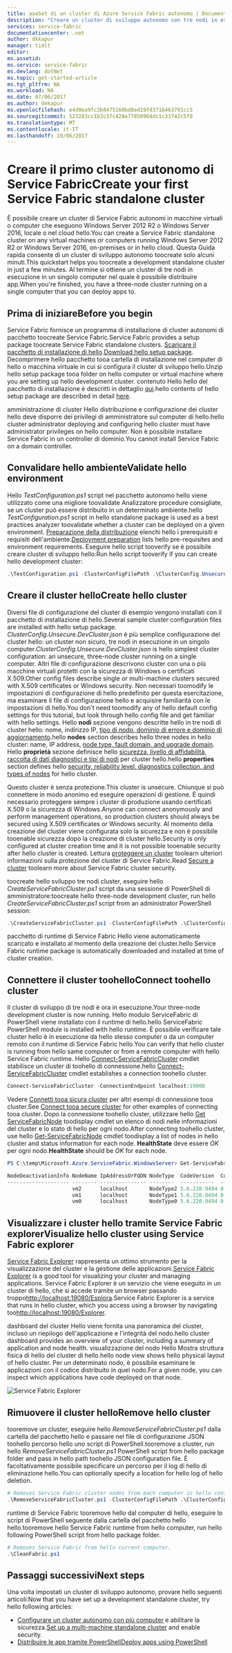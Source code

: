 ```yaml
---
title: aaaSet di un cluster di Azure Service Fabric autonomo | Documenti Microsoft
description: "Creare un cluster di sviluppo autonomo con tre nodi in esecuzione su hello stesso computer. Dopo aver completato il programma di installazione, sarà possibile toocreate un cluster con più computer."
services: service-fabric
documentationcenter: .net
author: dkkapur
manager: timlt
editor: 
ms.assetid: 
ms.service: service-fabric
ms.devlang: dotNet
ms.topic: get-started-article
ms.tgt_pltfrm: NA
ms.workload: NA
ms.date: 07/06/2017
ms.author: dekapur
ms.openlocfilehash: e4d0ea9fc3b8475160bd8ed19fd3716463791cc5
ms.sourcegitcommit: 523283cc1b3c37c428e77850964dc1c33742c5f0
ms.translationtype: MT
ms.contentlocale: it-IT
ms.lasthandoff: 10/06/2017
---
```

# <a name="create-your-first-service-fabric-standalone-cluster"></a><span data-ttu-id="ca799-104">Creare il primo cluster autonomo di Service Fabric</span><span class="sxs-lookup"><span data-stu-id="ca799-104">Create your first Service Fabric standalone cluster</span></span>
<span data-ttu-id="ca799-105">È possibile creare un cluster di Service Fabric autonomi in macchine virtuali o computer che eseguono Windows Server 2012 R2 o Windows Server 2016, locale o nel cloud hello.</span><span class="sxs-lookup"><span data-stu-id="ca799-105">You can create a Service Fabric standalone cluster on any virtual machines or computers running Windows Server 2012 R2 or Windows Server 2016, on-premises or in hello cloud.</span></span> <span data-ttu-id="ca799-106">Questa Guida rapida consente di un cluster di sviluppo autonomo toocreate solo alcuni minuti.</span><span class="sxs-lookup"><span data-stu-id="ca799-106">This quickstart helps you toocreate a development standalone cluster in just a few minutes.</span></span>  <span data-ttu-id="ca799-107">Al termine si ottiene un cluster di tre nodi in esecuzione in un singolo computer nel quale è possibile distribuire app.</span><span class="sxs-lookup"><span data-stu-id="ca799-107">When you're finished, you have a three-node cluster running on a single computer that you can deploy apps to.</span></span>

## <a name="before-you-begin"></a><span data-ttu-id="ca799-108">Prima di iniziare</span><span class="sxs-lookup"><span data-stu-id="ca799-108">Before you begin</span></span>
<span data-ttu-id="ca799-109">Service Fabric fornisce un programma di installazione di cluster autonomi di pacchetto toocreate Service Fabric.</span><span class="sxs-lookup"><span data-stu-id="ca799-109">Service Fabric provides a setup package toocreate Service Fabric standalone clusters.</span></span>  <span data-ttu-id="ca799-110">[Scaricare il pacchetto di installazione di hello](http://go.microsoft.com/fwlink/?LinkId=730690).</span><span class="sxs-lookup"><span data-stu-id="ca799-110">[Download hello setup package](http://go.microsoft.com/fwlink/?LinkId=730690).</span></span>  <span data-ttu-id="ca799-111">Decomprimere hello pacchetto tooa cartella di installazione nel computer di hello o macchina virtuale in cui si configura il cluster di sviluppo hello.</span><span class="sxs-lookup"><span data-stu-id="ca799-111">Unzip hello setup package tooa folder on hello computer or virtual machine where you are setting up hello development cluster.</span></span>  <span data-ttu-id="ca799-112">contenuto Hello hello del pacchetto di installazione è descritti in dettaglio [qui](service-fabric-cluster-standalone-package-contents.md).</span><span class="sxs-lookup"><span data-stu-id="ca799-112">hello contents of hello setup package are described in detail [here](service-fabric-cluster-standalone-package-contents.md).</span></span>

<span data-ttu-id="ca799-113">amministrazione di cluster Hello distribuzione e configurazione dei cluster hello deve disporre dei privilegi di amministratore sul computer di hello.</span><span class="sxs-lookup"><span data-stu-id="ca799-113">hello cluster administrator deploying and configuring hello cluster must have administrator privileges on hello computer.</span></span> <span data-ttu-id="ca799-114">Non è possibile installare Service Fabric in un controller di dominio.</span><span class="sxs-lookup"><span data-stu-id="ca799-114">You cannot install Service Fabric on a domain controller.</span></span>

## <a name="validate-hello-environment"></a><span data-ttu-id="ca799-115">Convalidare hello ambiente</span><span class="sxs-lookup"><span data-stu-id="ca799-115">Validate hello environment</span></span>
<span data-ttu-id="ca799-116">Hello *TestConfiguration.ps1* script nel pacchetto autonomo hello viene utilizzato come una migliore toovalidate Analizzatore procedure consigliate, se un cluster può essere distribuito in un determinato ambiente.</span><span class="sxs-lookup"><span data-stu-id="ca799-116">hello *TestConfiguration.ps1* script in hello standalone package is used as a best practices analyzer toovalidate whether a cluster can be deployed on a given environment.</span></span> <span data-ttu-id="ca799-117">[Preparazione della distribuzione](service-fabric-cluster-standalone-deployment-preparation.md) elenchi hello i prerequisiti e requisiti dell'ambiente.</span><span class="sxs-lookup"><span data-stu-id="ca799-117">[Deployment preparation](service-fabric-cluster-standalone-deployment-preparation.md) lists hello pre-requisites and environment requirements.</span></span> <span data-ttu-id="ca799-118">Eseguire hello script tooverify se è possibile creare cluster di sviluppo hello:</span><span class="sxs-lookup"><span data-stu-id="ca799-118">Run hello script tooverify if you can create hello development cluster:</span></span>

```powershell
.\TestConfiguration.ps1 -ClusterConfigFilePath .\ClusterConfig.Unsecure.DevCluster.json
```
## <a name="create-hello-cluster"></a><span data-ttu-id="ca799-119">Creare il cluster hello</span><span class="sxs-lookup"><span data-stu-id="ca799-119">Create hello cluster</span></span>
<span data-ttu-id="ca799-120">Diversi file di configurazione del cluster di esempio vengono installati con il pacchetto di installazione di hello.</span><span class="sxs-lookup"><span data-stu-id="ca799-120">Several sample cluster configuration files are installed with hello setup package.</span></span> <span data-ttu-id="ca799-121">*ClusterConfig.Unsecure.DevCluster.json* è più semplice configurazione del cluster hello: un cluster non sicuro, tre nodi in esecuzione in un singolo computer.</span><span class="sxs-lookup"><span data-stu-id="ca799-121">*ClusterConfig.Unsecure.DevCluster.json* is hello simplest cluster configuration: an unsecure, three-node cluster running on a single computer.</span></span>  <span data-ttu-id="ca799-122">Altri file di configurazione descrivono cluster con una o più macchine virtuali protetti con la sicurezza di Windows o certificati X.509.</span><span class="sxs-lookup"><span data-stu-id="ca799-122">Other config files describe single or multi-machine clusters secured with X.509 certificates or Windows security.</span></span>  <span data-ttu-id="ca799-123">Non necessari toomodify le impostazioni di configurazione di hello predefinito per questa esercitazione, ma esaminare il file di configurazione hello e acquisire familiarità con le impostazioni di hello.</span><span class="sxs-lookup"><span data-stu-id="ca799-123">You don't need toomodify any of hello default config settings for this tutorial, but look through hello config file and get familiar with hello settings.</span></span>  <span data-ttu-id="ca799-124">Hello **nodi** sezione vengono descritte hello in tre nodi di cluster hello: nome, indirizzo IP, [tipo di nodo, dominio di errore e dominio di aggiornamento](service-fabric-cluster-manifest.md#nodes-on-the-cluster).</span><span class="sxs-lookup"><span data-stu-id="ca799-124">hello **nodes** section describes hello three nodes in hello cluster: name, IP address, [node type, fault domain, and upgrade domain](service-fabric-cluster-manifest.md#nodes-on-the-cluster).</span></span>  <span data-ttu-id="ca799-125">Hello **proprietà** sezione definisce hello [sicurezza, livello di affidabilità, raccolta di dati diagnostici e tipi di nodi](service-fabric-cluster-manifest.md#cluster-properties) per cluster hello.</span><span class="sxs-lookup"><span data-stu-id="ca799-125">hello **properties** section defines hello [security, reliability level, diagnostics collection, and types of nodes](service-fabric-cluster-manifest.md#cluster-properties) for hello cluster.</span></span>

<span data-ttu-id="ca799-126">Questo cluster è senza protezione.</span><span class="sxs-lookup"><span data-stu-id="ca799-126">This cluster is unsecure.</span></span>  <span data-ttu-id="ca799-127">Chiunque si può connettere in modo anonimo ed eseguire operazioni di gestione. È quindi necessario proteggere sempre i cluster di produzione usando certificati X.509 o la sicurezza di Windows.</span><span class="sxs-lookup"><span data-stu-id="ca799-127">Anyone can connect anonymously and perform management operations, so production clusters should always be secured using X.509 certificates or Windows security.</span></span>  <span data-ttu-id="ca799-128">Al momento della creazione del cluster viene configurata solo la sicurezza e non è possibile tooenable sicurezza dopo la creazione di cluster hello.</span><span class="sxs-lookup"><span data-stu-id="ca799-128">Security is only configured at cluster creation time and it is not possible tooenable security after hello cluster is created.</span></span>  <span data-ttu-id="ca799-129">Lettura [proteggere un cluster](service-fabric-cluster-security.md) toolearn ulteriori informazioni sulla protezione del cluster di Service Fabric.</span><span class="sxs-lookup"><span data-stu-id="ca799-129">Read [Secure a cluster](service-fabric-cluster-security.md) toolearn more about Service Fabric cluster security.</span></span>  

<span data-ttu-id="ca799-130">toocreate hello sviluppo tre nodi cluster, eseguire hello *CreateServiceFabricCluster.ps1* script da una sessione di PowerShell di amministratore:</span><span class="sxs-lookup"><span data-stu-id="ca799-130">toocreate hello three-node development cluster, run hello *CreateServiceFabricCluster.ps1* script from an administrator PowerShell session:</span></span>

```powershell
.\CreateServiceFabricCluster.ps1 -ClusterConfigFilePath .\ClusterConfig.Unsecure.DevCluster.json -AcceptEULA
```

<span data-ttu-id="ca799-131">pacchetto di runtime di Service Fabric Hello viene automaticamente scaricato e installato al momento della creazione del cluster.</span><span class="sxs-lookup"><span data-stu-id="ca799-131">hello Service Fabric runtime package is automatically downloaded and installed at time of cluster creation.</span></span>

## <a name="connect-toohello-cluster"></a><span data-ttu-id="ca799-132">Connettere il cluster toohello</span><span class="sxs-lookup"><span data-stu-id="ca799-132">Connect toohello cluster</span></span>
<span data-ttu-id="ca799-133">Il cluster di sviluppo di tre nodi è ora in esecuzione.</span><span class="sxs-lookup"><span data-stu-id="ca799-133">Your three-node development cluster is now running.</span></span> <span data-ttu-id="ca799-134">Hello modulo ServiceFabric di PowerShell viene installato con il runtime di hello.</span><span class="sxs-lookup"><span data-stu-id="ca799-134">hello ServiceFabric PowerShell module is installed with hello runtime.</span></span>  <span data-ttu-id="ca799-135">È possibile verificare tale cluster hello è in esecuzione da hello stesso computer o da un computer remoto con il runtime di Service Fabric hello.</span><span class="sxs-lookup"><span data-stu-id="ca799-135">You can verify that hello cluster is running from hello same computer or from a remote computer with hello Service Fabric runtime.</span></span>  <span data-ttu-id="ca799-136">Hello [Connect-ServiceFabricCluster](/powershell/module/servicefabric/connect-servicefabriccluster?view=azureservicefabricps) cmdlet stabilisce un cluster di toohello di connessione.</span><span class="sxs-lookup"><span data-stu-id="ca799-136">hello [Connect-ServiceFabricCluster](/powershell/module/servicefabric/connect-servicefabriccluster?view=azureservicefabricps) cmdlet establishes a connection toohello cluster.</span></span>   

```powershell
Connect-ServiceFabricCluster -ConnectionEndpoint localhost:19000
```
<span data-ttu-id="ca799-137">Vedere [Connetti tooa sicura cluster](service-fabric-connect-to-secure-cluster.md) per altri esempi di connessione tooa cluster.</span><span class="sxs-lookup"><span data-stu-id="ca799-137">See [Connect tooa secure cluster](service-fabric-connect-to-secure-cluster.md) for other examples of connecting tooa cluster.</span></span> <span data-ttu-id="ca799-138">Dopo la connessione toohello cluster, utilizzare hello [Get ServiceFabricNode](/powershell/module/servicefabric/get-servicefabricnode?view=azureservicefabricps) toodisplay cmdlet un elenco di nodi nelle informazioni del cluster e lo stato di hello per ogni nodo.</span><span class="sxs-lookup"><span data-stu-id="ca799-138">After connecting toohello cluster, use hello [Get-ServiceFabricNode](/powershell/module/servicefabric/get-servicefabricnode?view=azureservicefabricps) cmdlet toodisplay a list of nodes in hello cluster and status information for each node.</span></span> <span data-ttu-id="ca799-139">**HealthState** deve essere *OK* per ogni nodo.</span><span class="sxs-lookup"><span data-stu-id="ca799-139">**HealthState** should be *OK* for each node.</span></span>

```powershell
PS C:\temp\Microsoft.Azure.ServiceFabric.WindowsServer> Get-ServiceFabricNode |Format-Table

NodeDeactivationInfo NodeName IpAddressOrFQDN NodeType  CodeVersion  ConfigVersion NodeStatus NodeUpTime NodeDownTime HealthState
-------------------- -------- --------------- --------  -----------  ------------- ---------- ---------- ------------ -----------
                     vm2      localhost       NodeType2 5.6.220.9494 0                     Up 00:03:38   00:00:00              OK
                     vm1      localhost       NodeType1 5.6.220.9494 0                     Up 00:03:38   00:00:00              OK
                     vm0      localhost       NodeType0 5.6.220.9494 0                     Up 00:02:43   00:00:00              OK
```

## <a name="visualize-hello-cluster-using-service-fabric-explorer"></a><span data-ttu-id="ca799-140">Visualizzare i cluster hello tramite Service Fabric explorer</span><span class="sxs-lookup"><span data-stu-id="ca799-140">Visualize hello cluster using Service Fabric explorer</span></span>
<span data-ttu-id="ca799-141">[Service Fabric Explorer](service-fabric-visualizing-your-cluster.md) rappresenta un ottimo strumento per la visualizzazione del cluster e la gestione delle applicazioni.</span><span class="sxs-lookup"><span data-stu-id="ca799-141">[Service Fabric Explorer](service-fabric-visualizing-your-cluster.md) is a good tool for visualizing your cluster and managing applications.</span></span>  <span data-ttu-id="ca799-142">Service Fabric Explorer è un servizio che viene eseguito in un cluster di hello, che si accede tramite un browser passando troppo[http://localhost:19080/Esplora](http://localhost:19080/Explorer).</span><span class="sxs-lookup"><span data-stu-id="ca799-142">Service Fabric Explorer is a service that runs in hello cluster, which you access using a browser by navigating too[http://localhost:19080/Explorer](http://localhost:19080/Explorer).</span></span> 

<span data-ttu-id="ca799-143">dashboard del cluster Hello viene fornita una panoramica del cluster, incluso un riepilogo dell'applicazione e l'integrità del nodo.</span><span class="sxs-lookup"><span data-stu-id="ca799-143">hello cluster dashboard provides an overview of your cluster, including a summary of application and node health.</span></span> <span data-ttu-id="ca799-144">visualizzazione del nodo Hello Mostra struttura fisica di hello del cluster di hello.</span><span class="sxs-lookup"><span data-stu-id="ca799-144">hello node view shows hello physical layout of hello cluster.</span></span> <span data-ttu-id="ca799-145">Per un determinato nodo, è possibile esaminare le applicazioni con il codice distribuito in quel nodo.</span><span class="sxs-lookup"><span data-stu-id="ca799-145">For a given node, you can inspect which applications have code deployed on that node.</span></span>

![Service Fabric Explorer][service-fabric-explorer]

## <a name="remove-hello-cluster"></a><span data-ttu-id="ca799-147">Rimuovere il cluster hello</span><span class="sxs-lookup"><span data-stu-id="ca799-147">Remove hello cluster</span></span>
<span data-ttu-id="ca799-148">tooremove un cluster, eseguire hello *RemoveServiceFabricCluster.ps1* dalla cartella del pacchetto hello e passare nel file di configurazione JSON toohello percorso hello uno script di PowerShell.</span><span class="sxs-lookup"><span data-stu-id="ca799-148">tooremove a cluster, run hello *RemoveServiceFabricCluster.ps1* PowerShell script from hello package folder and pass in hello path toohello JSON configuration file.</span></span> <span data-ttu-id="ca799-149">È facoltativamente possibile specificare un percorso per il log di hello di eliminazione hello.</span><span class="sxs-lookup"><span data-stu-id="ca799-149">You can optionally specify a location for hello log of hello deletion.</span></span>

```powershell
# Removes Service Fabric cluster nodes from each computer in hello configuration file.
.\RemoveServiceFabricCluster.ps1 -ClusterConfigFilePath .\ClusterConfig.Unsecure.DevCluster.json -Force
```

<span data-ttu-id="ca799-150">runtime di Service Fabric tooremove hello dal computer di hello, eseguire lo script di PowerShell seguente dalla cartella del pacchetto hello hello.</span><span class="sxs-lookup"><span data-stu-id="ca799-150">tooremove hello Service Fabric runtime from hello computer, run hello following PowerShell script from hello package folder.</span></span>

```powershell
# Removes Service Fabric from hello current computer.
.\CleanFabric.ps1
```

## <a name="next-steps"></a><span data-ttu-id="ca799-151">Passaggi successivi</span><span class="sxs-lookup"><span data-stu-id="ca799-151">Next steps</span></span>
<span data-ttu-id="ca799-152">Una volta impostati un cluster di sviluppo autonomo, provare hello seguenti articoli:</span><span class="sxs-lookup"><span data-stu-id="ca799-152">Now that you have set up a development standalone cluster, try hello following articles:</span></span>
* <span data-ttu-id="ca799-153">[Configurare un cluster autonomo con più computer](service-fabric-cluster-creation-for-windows-server.md) e abilitare la sicurezza.</span><span class="sxs-lookup"><span data-stu-id="ca799-153">[Set up a multi-machine standalone cluster](service-fabric-cluster-creation-for-windows-server.md) and enable security.</span></span>
* [<span data-ttu-id="ca799-154">Distribuire le app tramite PowerShell</span><span class="sxs-lookup"><span data-stu-id="ca799-154">Deploy apps using PowerShell</span></span>](service-fabric-deploy-remove-applications.md)

[service-fabric-explorer]: ./media/service-fabric-get-started-standalone-cluster/sfx.png
